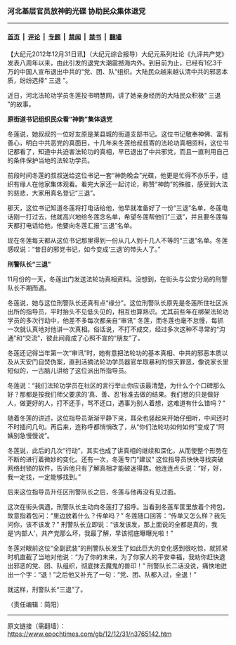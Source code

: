 ### 河北基层官员放神韵光碟 协助民众集体退党

---

#### [首页](../../../..?n3765142) &nbsp;|&nbsp; [评论](../../../../../epoch-comment?n3765142) &nbsp;|&nbsp; [专题](../../../../../epoch-special?n3765142) &nbsp;|&nbsp; [禁闻](../../../../../epoch-news?n3765142) &nbsp;|&nbsp; [禁书](../../../../../books?n3765142) &nbsp;|&nbsp; [翻墙](https://github.com/gfw-breaker/nogfw/blob/master/README.md?n3765142)


<div class="post_content" id="artbody" itemprop="articleBody">
 <!-- article content begin -->
 <p>
  【大纪元2012年12月31日讯】（大纪元综合报导）大纪元系列社论《九评共产党》发表八周年以来，由此引发的退党大潮震撼海内外。到目前为止，已经有1亿3千万的中国人宣布退出中共的“党、团、队”组织。大陆民众越来越认清中共的邪恶本质，纷纷选择“
  <ok href="https://www.epochtimes.com/gb/tag/%E4%B8%89%E9%80%80.html">
   三退
  </ok>
  ”。
 </p>
 <p>
  近日，河北法轮功学员冬莲投书明慧网，讲了她亲身经历的大陆民众积极“
  <ok href="https://www.epochtimes.com/gb/tag/%E4%B8%89%E9%80%80.html">
   三退
  </ok>
  ”的故事。
 </p>
 <p>
  <b>
   原街道书记组织民众看“神韵”集体退党
  </b>
 </p>
 <p>
  冬莲说，她叔叔的一位好友原是某县城的街道支部书记。这位书记敬奉神佛、富有善心，明白中共恶党的真面目，十几年来冬莲给叔叔寄的法轮功真相资料，这位书记都看了，知道中共迫害法轮功的真相，早已退出了中共邪党，而且一直利用自己的条件保护当地的法轮功学员。
 </p>
 <p>
  前段时间冬莲的叔叔送给这位书记一套“神韵晚会”光碟，他更是忙得不亦乐乎，组织有缘人在他家集体观看。看完大家还一起讨论，称赞“神韵”的殊胜，感受到大法的慈悲，大家用真名登记“三退”。
 </p>
 <p>
  那天，这位书记知道冬莲将打电话给他，他早就准备好了一份“三退”名单，冬莲电话刚一打过去，他就高兴地给冬莲念名单，希望冬莲帮他们“三退”，并且要冬莲每天都打电话给他，他要向冬莲汇报“三退”名单。
 </p>
 <p>
  现在冬莲每天都从这位书记那里得到一份从几人到十几人不等的“三退”名单。冬莲感叹说：“昔日的邪党书记，如今变成‘三退’的带头人了。”
 </p>
 <p>
  <b>
   刑警队长“三退”
  </b>
 </p>
 <p>
  11月份的一天，冬莲出门发送法轮功真相资料。没想到，在街头与公安分局的刑警队长不期而遇。
 </p>
 <p>
  冬莲说，她与这位刑警队长还真有点“缘分”。这位刑警队长原先是冬莲所住社区派出所的指导员，平时抬头不见低头见的，相互也算熟识。尤其前些年在绑架法轮功学员的多次行动中，他差不多每次都亲自“审讯” 冬莲，而冬莲也毫不怠慢，每抓一次就认真地对他讲一次真相。俗话说，不打不成交，经过多次这种不寻常的“沟通”和“交流”，彼此间竟成了心照不宣的“朋友”了。
 </p>
 <p>
  冬莲还记得当年第一次“审讯”时，她有意把法轮功的基本真相、中共的邪恶本质以及从天安门自焚伪案，直到活摘法轮功学员器官牟取暴利的惊天罪恶，像说家长里短似的，一古脑儿讲给了这位派出所指导员。
 </p>
 <p>
  冬莲说：“我们法轮功学员在社区的言行举止你应该最清楚，为什么个个口碑那么好？那都是按我们师父要求的‘真、善、忍’标准去做的结果。我们想的只是做好人，做更好的人，打不还手，骂不还口，遇事为别人着想，这难道有什么错吗？”
 </p>
 <p>
  随着冬莲的讲述，这位指导员渐渐平静下来，耳朵也竖起来开始仔细听，中间还时不时插问几句。再后来，连称呼都悄悄改了，从“你们法轮功如何如何”变成了“阿姨别急慢慢说”。
 </p>
 <p>
  冬莲说，此后的几次“行动”，其实也成了讲真相的继续和深化，从而使整个形势在不断的进行着微妙的变化。还有一次，冬莲专门“建议” 这位指导员快快寻找突破网络封锁的软件，告诉他只有了解真相才能破迷得救。他连连点头说：“好，好，我一定找，一定能够找到。”
 </p>
 <p>
  后来这位指导员升任区刑警队长之后，冬莲与他再没有见过面。
 </p>
 <p>
  这次在街头偶遇，刑警队长主动向冬莲打了招呼。当看到冬莲车筐里放着个挎包，故意指着包问：“里边放着什么？传单吗？” 冬莲随口回答：“传单又怎么样？我先问你，该不该发？” 刑警队长立即说：“该发该发，那上面说的全都是真的，我是‘内部人’，共产党那么坏，我最了解，早该彻底曝曝光啦！”
 </p>
 <p>
  冬莲对眼前这位“全副武装”的刑警队长发生了如此巨大的变化感到很吃惊，就抓紧时机直截了当地对他说：“为了你的未来，为了你家人的平安幸福，我劝你赶快退出邪恶的党、团、队组织，彻底抹去魔鬼的兽印！” 刑警队长二话没说，痛快地迸出一个字：“退！”之后他又补充了一句：“党、团、队都入过，全退！”
 </p>
 <p>
  就这样，刑警队长“三退”了。
 </p>
 <p>
  （责任编辑：简阳）
 </p>
 <!-- article content end -->
 <div id="below_article_ad">
 </div>
</div>


---

原文链接（需翻墙）：https://www.epochtimes.com/gb/12/12/31/n3765142.htm
